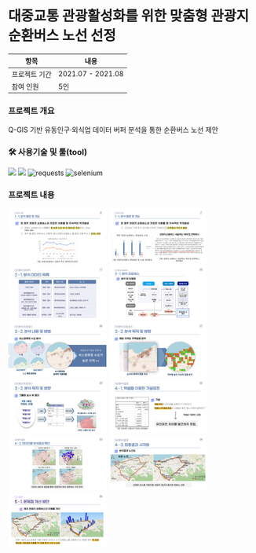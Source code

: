 # **대중교통 관광활성화를 위한 맞춤형 관광지 순환버스 노선 선정**

| 항목             | 내용              |
|------------------|-----------------|
| 프로젝트 기간     | 2021.07 - 2021.08  |
| 참여 인원        | 5인               |


### 프로젝트 개요
Q-GIS 기반 유동인구·외식업 데이터 버퍼 분석을 통한 순환버스 노선 제안

### 🛠️ 사용기술 및 툴(tool)

<p>
  <img src="https://img.shields.io/badge/Python-3776AB?style=flat&logo=python&logoColor=white"/>
  <img src="https://img.shields.io/badge/QGIS-589632?style=flate&logo=qgis&logoColor=white"/>
  <img src="https://img.shields.io/badge/requests-2e6b73?style=flat&logo=python&logoColor=white" alt="requests" />
  <img src="https://img.shields.io/badge/selenium-43B02A?style=flat&logo=selenium&logoColor=white" alt="selenium" />

</p>

### 프로젝트 내용
<img src="images/순환버스%20노선%20프로젝트/01.png" width="200"/> <img src="images/순환버스%20노선%20프로젝트/02.png" width="200"/> 
<img src="images/순환버스%20노선%20프로젝트/03.png" width="200"/> <img src="images/순환버스%20노선%20프로젝트/04.png" width="200"/> 
<img src="images/순환버스%20노선%20프로젝트/05.png" width="200"/> <img src="images/순환버스%20노선%20프로젝트/06.png" width="200"/> 
<img src="images/순환버스%20노선%20프로젝트/07.png" width="200"/> <img src="images/순환버스%20노선%20프로젝트/08.png" width="200"/> 
<img src="images/순환버스%20노선%20프로젝트/09.png" width="200"/> <img src="images/순환버스%20노선%20프로젝트/10.png" width="200"/> 
<img src="images/순환버스%20노선%20프로젝트/11.png" width="200"/>
